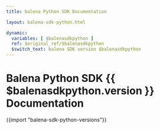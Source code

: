 ```yaml
---
title: balena Python SDK Documentation

layout: balena-sdk-python.html

dynamic:
  variables: [ $balenasdkpython ]
  ref: $original_ref/$balenasdkpython
  $switch_text: balena SDK version $balenasdkpython
---
```


# Balena Python SDK {{ $balenasdkpython.version }} Documentation

{{import "balena-sdk-python-versions"}}

